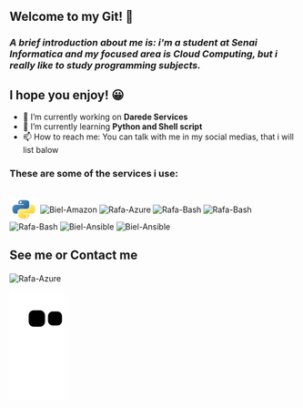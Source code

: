 ## Welcome to my Git! 🥡
### *A brief introduction about me is: i'm a student at **Senai Informatica** and my focused area is **Cloud Computing**, but i really like to study programming subjects.*
## **I hope you enjoy!** 😀
- 🔭 I’m currently working on **Darede Services**
- 🌱 I’m currently learning **Python and Shell script**
- 📫 How to reach me: You can talk with me in my social medias, that i will list balow

### These are some of the services i use:
<div style="display: inline_block"><br>
  <img align="center" alt="Biel-Python" height="40" width="50" src="https://raw.githubusercontent.com/devicons/devicon/master/icons/python/python-original.svg">  
  <img align="center" alt="Biel-Amazon" height="40" width="50" <img src="https://cdn.jsdelivr.net/gh/devicons/devicon/icons/amazonwebservices/amazonwebservices-original.svg" />
  <img align="center" alt="Rafa-Azure" height="40" width="50" src="https://cdn.jsdelivr.net/gh/devicons/devicon/icons/azure/azure-original.svg" />
  <img align="center" alt="Rafa-Bash" height="40" width="50" src="https://cdn.jsdelivr.net/gh/devicons/devicon/icons/bash/bash-original.svg" />  
  <img img align="center" alt="Rafa-Bash" height="40" width="50" src="https://cdn.jsdelivr.net/gh/devicons/devicon/icons/linux/linux-original.svg" />
  <img img align="center" alt="Rafa-Bash" height="40" width="50" src="https://cdn.jsdelivr.net/gh/devicons/devicon/icons/terraform/terraform-original.svg" />     
  <img align="center" alt="Biel-Ansible" height="40" width="50" <img src="https://symbols.getvecta.com/stencil_73/122_ansible-icon.c76e065140.svg" />
    <img align="center" alt="Biel-Ansible" height="40" width="50" <img src="https://cdn.jsdelivr.net/gh/devicons/devicon/icons/mysql/mysql-original.svg" />

         
</div>

## See me or Contact me
<div>
  <img align="center" alt="Rafa-Azure" height="40"width="50" <img src="https://cdn.jsdelivr.net/gh/devicons/devicon/icons/linkedin/linkedin-original.svg" />
          
  


![Snake animation](https://github.com/Biel-h/Biel-H/blob/output/github-contribution-grid-snake.svg)

